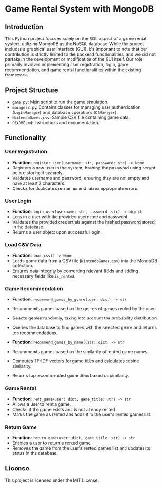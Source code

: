 # Game Rental System with MongoDB

## Introduction
This Python project focuses solely on the SQL aspect of a game rental system, utilizing MongoDB as the NoSQL database. While the project includes a graphical user interface (GUI), it's important to note that our contribution is strictly limited to the backend functionalities, and we did not partake in the development or modification of the GUI itself.
Our role primarily involved implementing user registration, login, game recommendation, and game rental functionalities within the existing framework.

## Project Structure
- `game.py`: Main script to run the game simulation.
- `managers.py`: Contains classes for managing user authentication (`LoginManager`) and database operations (`DBManager`).
- `NintendoGames.csv`: Sample CSV file containing game data.
- `README.md`: Instructions and documentation.

## Functionality
### User Registration
- **Function**: `register_user(username: str, password: str) -> None`
- Registers a new user in the system, hashing the password using bcrypt before storing it securely.
- Validates username and password, ensuring they are not empty and have at least 3 characters.
- Checks for duplicate usernames and raises appropriate errors.

### User Login
- **Function**: `login_user(username: str, password: str) -> object`
- Logs in a user with the provided username and password.
- Validates the provided credentials against the hashed password stored in the database.
- Returns a user object upon successful login.

### Load CSV Data
- **Function**: `load_csv() -> None`
- Loads game data from a CSV file (`NintendoGames.csv`) into the MongoDB collection.
- Ensures data integrity by converting relevant fields and adding necessary fields like `is_rented`.

### Game Recommendation
- **Function**: `recommend_games_by_genre(user: dict) -> str`
- Recommends games based on the genres of games rented by the user.
- Selects genres randomly, taking into account the probability distribution.
- Queries the database to find games with the selected genre and returns top recommendations.

- **Function**: `recommend_games_by_name(user: dict) -> str`
- Recommends games based on the similarity of rented game names.
- Computes TF-IDF vectors for game titles and calculates cosine similarity.
- Returns top recommended game titles based on similarity.

### Game Rental
- **Function**: `rent_game(user: dict, game_title: str) -> str`
- Allows a user to rent a game.
- Checks if the game exists and is not already rented.
- Marks the game as rented and adds it to the user's rented games list.

### Return Game
- **Function**: `return_game(user: dict, game_title: str) -> str`
- Enables a user to return a rented game.
- Removes the game from the user's rented games list and updates its status in the database.

## License
This project is licensed under the MIT License.

